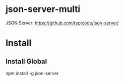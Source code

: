 # json-server-multi
JSON Server: https://github.com/typicode/json-server/

# Install
## Install Global
npm install -g json-server
